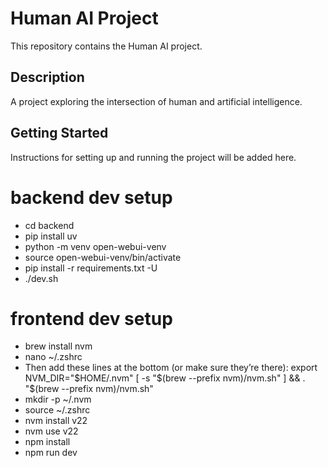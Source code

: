 # Human AI Project

This repository contains the Human AI project.

## Description
A project exploring the intersection of human and artificial intelligence.

## Getting Started
Instructions for setting up and running the project will be added here. 

# backend dev setup
- cd backend
- pip install uv 
- python -m venv open-webui-venv
- source open-webui-venv/bin/activate
- pip install -r requirements.txt -U
- ./dev.sh

# frontend dev setup
- brew install nvm   
- nano ~/.zshrc
- Then add these lines at the bottom (or make sure they’re there):
export NVM_DIR="$HOME/.nvm"
[ -s "$(brew --prefix nvm)/nvm.sh" ] && \. "$(brew --prefix nvm)/nvm.sh"
- mkdir -p ~/.nvm
- source ~/.zshrc
- nvm install v22
- nvm use v22       
- npm install
- npm run dev